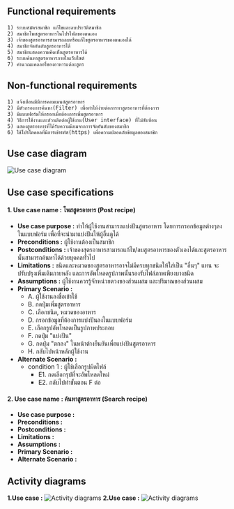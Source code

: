 ## Functional requirements ##

    1) ระบบสมัครสมาชิก แก้ไขและลบประวัติสมาชิก
    2) สมาชิกโพสสูตรอาหารในโปรไฟลของตนเอง
    3) เจ้าของสูตรอาหารสามารถลบหรือแก้ไขสูตรอาหารของตนเองได้
    4) สมาชิกจัดอันดับสูตรอาหารได้
    5) สมาชิกแสดงความคิดเห็นสูตรอาหารได้
    6) ระบบค้นหาสูตรอาหารภายในเว็บไซต์
    7) คำนวณแคลลอรี่ของอาหารแต่ละสูตร
  
## Non-functional requirements ##

    1) แจ้งเตือนมีมีการคอมเมนต์สูตรอาหาร
    2) มีตัวกรองการค้นหา(Filter) เพื่อทำให้ง่ายต่อการหาสูตรอาหารที่ต้องการ
    3) มีแบบฟอร์มให้กรอกเมื่อต้องการเพิ่มสูตรอาหาร
    4) วิธีการใช้งานและส่วนติดต่อผู้ใช้งาน(User interface) ที่ไม่ซับซ้อน
    5) แสดงสูตรอาหารที่ได้รับความนิยมจากการจัดอันดับของสมาชิก
    6) ใช้โปรโตคอลที่มีการเข้ารหัส(https) เพื่อความปลอดภัยข้อมูลของสมาชิก

## Use case diagram ##

![Use case diagram](http://i.imgur.com/6lwTO1r.png)

## Use case specifications ##

#### **1. Use case name :** โพสสูตรอาหาร (Post recipe) ####
- **Use case purpose :** ทำให้ผู้ใช้งานสามารถแบ่งปันสูตรอาหาร โดยการกรอกข้อมูลต่างๆลงในแบบฟอร์ม เพื่อที่จะนำมาแบ่งปันให้ผู้อื่นดูได้
- **Preconditions :** ผู้ใช้งานต้องเป็นสมาชิก
- **Postconditions :** เจ้าของสุตรอาหารสามารถแก้ไข/ลบสูตรอาหารของตัวเองได้และสูตรอาหารนั้นสามารถค้นหาได้ด้วยบุคคลทั่วไป
- **Limitations :** ชนิดและหมวดของสูตรอาหารอาจไม่มีครบทุกชนิดให้ใส่เป็น "อื่นๆ" แทน จะปรับปรุงเพิ่มเติมภายหลัง และการอัพโหลดรูปภาพนั้นรองรับไฟล์ภาพเพียงบางชนิด
- **Assumptions :** ผู้ใช้งานควรรู้จักหน่วยตวงของส่วนผสม และปริมาณของส่วนผสม
- **Primary Scenario :**
  - A.	ผู้ใช้งานลงชื่อเข้าใช้
  - B.	กดปุ่มเพิ่มสูตรอาหาร
  - C.	เลือกชนิด, หมวดของอาหาร
  - D.	กรอกข้อมูลที่ต้องการแบ่งปันลงในแบบฟอร์ม
  - E.	เลือกรูปอัพโหลดเป็นรูปภาพประกอบ
  - F.	กดปุ่ม "แบ่งปัน"
  - G.	กดปุ่ม "ตกลง" ในหน้าต่างยืนยันเพื่อแบ่งปันสูตรอาหาร
  - H.	กลับไปหน้าหลักผู้ใช้งาน
- **Alternate Scenario :** 
  - condition 1 : ผู้ใช้เลือกรูปผิดไฟล์
    - E1. กดเลือกรุปที่จะอัพโหลดใหม่ 
    - E2. กลับไปทำขั้นตอน F ต่อ
   

#### **2. Use case name :** ค้นหาสูตรอาหาร (Search recipe) ####
- **Use case purpose :**
- **Preconditions :**
- **Postconditions :**
- **Limitations :**
- **Assumptions :**
- **Primary Scenario :**
- **Alternate Scenario :** 

## Activity diagrams ##

**1.Use case :**
![Activity diagrams]()
**2.Use case :**
![Activity diagrams]()
